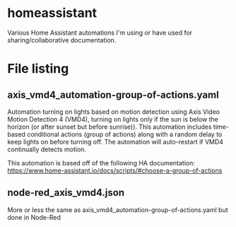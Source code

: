 # homeassistant
Various Home Assistant automations I'm using or have used for sharing/collaborative documentation.

# File listing

## axis_vmd4_automation-group-of-actions.yaml
Automation turning on lights based on motion detection using Axis Video Motion Detection 4 (VMD4), turning on lights only if the sun is below the horizon (or after sunset but before sunrise)). This automation includes time-based conditional actions (group of actions) along with a random delay to keep lights on before turning off. The automation will auto-restart if VMD4 continually detects motion.

This automation is based off of the following HA documentation: https://www.home-assistant.io/docs/scripts/#choose-a-group-of-actions

## node-red_axis_vmd4.json
More or less the same as axis_vmd4_automation-group-of-actions.yaml but done in Node-Red
